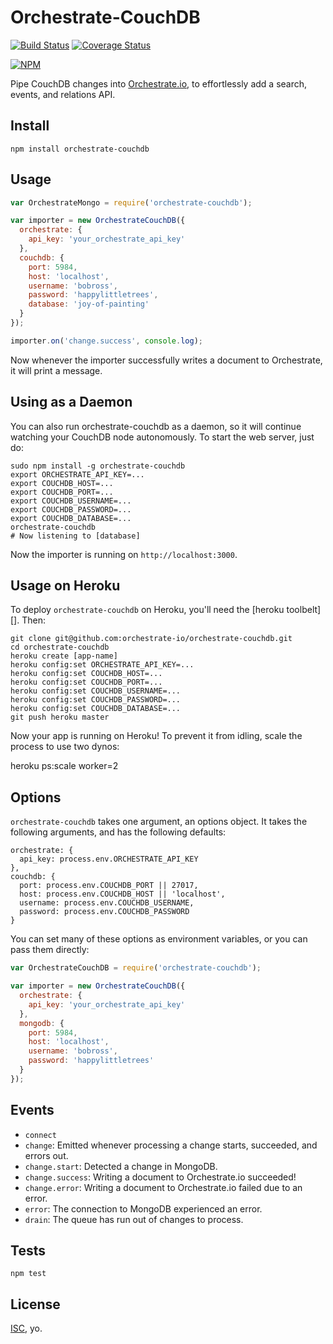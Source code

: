 # Orchestrate-CouchDB

[![Build Status](https://travis-ci.org/orchestrate-io/orchestrate-couchdb.svg)](https://travis-ci.org/orchestrate-io/orchestrate-couchdb)
[![Coverage Status](https://coveralls.io/repos/orchestrate-io/orchestrate-couchdb/badge.png)](https://coveralls.io/r/orchestrate-io/orchestrate-couchdb)

[![NPM](https://nodei.co/npm/orchestrate-couchdb.png)](https://nodei.co/npm/orchestrate-couchdb/)

Pipe CouchDB changes into [Orchestrate.io][], to effortlessly add a search, events, and relations API.

## Install

    npm install orchestrate-couchdb

## Usage

```javascript
var OrchestrateMongo = require('orchestrate-couchdb');

var importer = new OrchestrateCouchDB({
  orchestrate: {
    api_key: 'your_orchestrate_api_key'
  },
  couchdb: {
    port: 5984,
    host: 'localhost',
    username: 'bobross',
    password: 'happylittletrees',
    database: 'joy-of-painting'
  }
});

importer.on('change.success', console.log);
```

Now whenever the importer successfully writes a document to Orchestrate, it will print a message.

## Using as a Daemon

You can also run orchestrate-couchdb as a daemon, so it will continue watching your CouchDB node autonomously. To start the web server, just do:

    sudo npm install -g orchestrate-couchdb
    export ORCHESTRATE_API_KEY=...
    export COUCHDB_HOST=...
    export COUCHDB_PORT=...
    export COUCHDB_USERNAME=...
    export COUCHDB_PASSWORD=...
    export COUCHDB_DATABASE=...
    orchestrate-couchdb
    # Now listening to [database]

Now the importer is running on `http://localhost:3000`.

## Usage on Heroku

To deploy `orchestrate-couchdb` on Heroku, you'll need the [heroku toolbelt][]. Then:

    git clone git@github.com:orchestrate-io/orchestrate-couchdb.git
    cd orchestrate-couchdb
    heroku create [app-name]
    heroku config:set ORCHESTRATE_API_KEY=...
    heroku config:set COUCHDB_HOST=...
    heroku config:set COUCHDB_PORT=...
    heroku config:set COUCHDB_USERNAME=...
    heroku config:set COUCHDB_PASSWORD=...
    heroku config:set COUCHDB_DATABASE=...
    git push heroku master

Now your app is running on Heroku! To prevent it from idling, scale the process to use two dynos:

  heroku ps:scale worker=2

## Options

`orchestrate-couchdb` takes one argument, an options object. It takes the following arguments, and has the following defaults:

    orchestrate: {
      api_key: process.env.ORCHESTRATE_API_KEY
    },
    couchdb: {
      port: process.env.COUCHDB_PORT || 27017,
      host: process.env.COUCHDB_HOST || 'localhost',
      username: process.env.COUCHDB_USERNAME,
      password: process.env.COUCHDB_PASSWORD
    }

You can set many of these options as environment variables, or you can pass them directly:

```javascript
var OrchestrateCouchDB = require('orchestrate-couchdb');

var importer = new OrchestrateCouchDB({
  orchestrate: {
    api_key: 'your_orchestrate_api_key'
  },
  mongodb: {
    port: 5984,
    host: 'localhost',
    username: 'bobross',
    password: 'happylittletrees'
  }
});
```

## Events

* `connect`
* `change`: Emitted whenever processing a change starts, succeeded, and errors out.
* `change.start`: Detected a change in MongoDB.
* `change.success`: Writing a document to Orchestrate.io succeeded!
* `change.error`: Writing a document to Orchestrate.io failed due to an error.
* `error`: The connection to MongoDB experienced an error.
* `drain`: The queue has run out of changes to process.

## Tests

    npm test

## License

[ISC][], yo.

[Orchestrate.io]: https://orchestrate.io/
[ISC]: http://opensource.org/licenses/ISC
